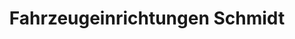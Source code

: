 ---
title: "Fahrzeugeinrichtungen Schmidt"
url: /sundern-sauerland/fahrzeugeinrichtungen-schmidt/
shop: Autowerkstatt
---